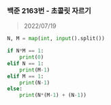 ### 백준 2163번 - 초콜릿 자르기

> 2022/07/19 <br>


```python
N, M = map(int, input().split())

if N*M == 1:
    print(0)
elif N == 1:
    print(M-1)
elif M == 1:
    print(N-1)
else:
    print(N*(M-1) + (N-1))
```
